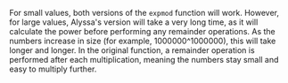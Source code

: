 For small values, both versions of the `expmod` function will work. However, for large values, Alyssa's version will take a very long time, as it will calculate the power before performing any remainder operations. As the numbers increase in size (for example, 1000000^1000000), this will take longer and longer. In the original function, a remainder operation is performed after each multiplication, meaning the numbers stay small and easy to multiply further.
